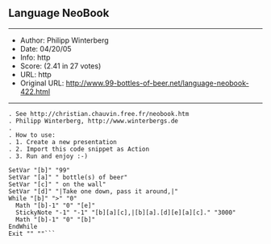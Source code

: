 
## Language NeoBook ##
---
- Author: Philipp Winterberg
- Date: 04/20/05
- Info: http
- Score:  (2.41 in 27 votes)
- URL: http
- Original URL: http://www.99-bottles-of-beer.net/language-neobook-422.html
---

```. NeoBook version of 99 Bottles of beer (Bottles.neo)
. See http://christian.chauvin.free.fr/neobook.htm
. Philipp Winterberg, http://www.winterbergs.de
.
. How to use:
. 1. Create a new presentation
. 2. Import this code snippet as Action
. 3. Run and enjoy :-)

SetVar "[b]" "99"
SetVar "[a]" " bottle(s) of beer"
SetVar "[c]" " on the wall"
SetVar "[d]" "|Take one down, pass it around,|"
While "[b]" ">" "0"
  Math "[b]-1" "0" "[e]"
  StickyNote "-1" "-1" "[b][a][c],|[b][a].[d][e][a][c]." "3000"
  Math "[b]-1" "0" "[b]"
EndWhile
Exit "" ""```